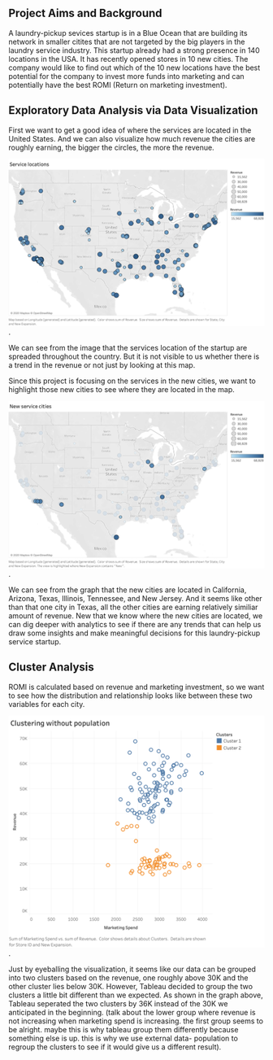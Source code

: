 ## **Project Aims and Background**
A laundry-pickup sevices startup is in a Blue Ocean that are building its network in smaller citites that are not targeted by the big players in the laundry service industry. This startup already had a strong presence in 140 locations in the USA. It has recently opened stores in 10 new cities. The company would like to find out which of the 10 new locations have the best potential for the company to invest more funds into marketing and can potentially have the best ROMI (Return on marketing investment).

## **Exploratory Data Analysis via Data Visualization**
First we want to get a good idea of where the services are located in the United States. And we can also visualize how much revenue the cities are roughly earning, the bigger the circles, the more the revenue.

![Image](https://github.com/claire-cheng/Laundry-Pickup-Marketing-Strategy/blob/master/Service%20locations.png).

We can see from the image that the services location of the startup are spreaded throughout the country. But it is not visible to us whether there is a trend in the revenue or not just by looking at this map.

Since this project is focusing on the services in the new cities, we want to highlight those new cities to see where they are located in the map.

![Image](https://github.com/claire-cheng/Laundry-Pickup-Marketing-Strategy/blob/master/New%20cities%20locations.png).

We can see from the graph that the new cities are located in California, Arizona, Texas, Illinois, Tennessee, and New Jersey. And it seems like other than that one city in Texas, all the other cities are earning relatively similiar amount of revenue.
New that we know where the new cities are located, we can dig deeper with analytics to see if there are any trends that can help us draw some insights and make meaningful decisions for this laundry-pickup service startup.

## **Cluster Analysis**
ROMI is calculated based on revenue and marketing investment, so we want to see how the distribution and relationship looks like between these two variables for each city. 

![Image](https://raw.githubusercontent.com/claire-cheng/Laundry-Pickup-Marketing-Strategy/master/Clustering%20without%20population.png).

Just by eyeballing the visualization, it seems like our data can be grouped into two clusters based on the revenue, one roughly above 30K and the other cluster lies below 30K. However, Tableau decided to group the two clusters a little bit different than we expected. As shown in the graph above, Tableau seperated the two clusters by 36K instead of the 30K we anticipated in the beginning.
(talk about the lower group where revenue is not increasing when marketing spend is increasing. the first group seems to be alright. maybe this is why tableau group them differently because something else is up. this is why we use external data- population to regroup the clusters to see if it would give us a different result).
